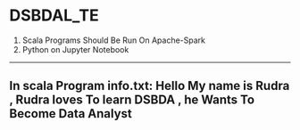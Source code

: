 # DSBDAL_TE
1) Scala Programs Should Be Run On Apache-Spark
2) Python on Jupyter Notebook
-----------------------------------------------------------------------------------
In scala Program info.txt:
Hello My name is Rudra , Rudra 
loves To learn DSBDA , he Wants
To Become Data Analyst
--------------------------------------------------------------------------------
